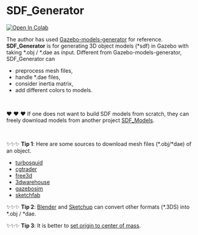 # SDF_Generator


[![Open In Colab](https://colab.research.google.com/assets/colab-badge.svg)](https://colab.research.google.com/drive/1PiPWuaiH2tcx8PpW7rUIuncVwmL6Hyg9?usp=sharing)  

The author has used [Gazebo-models-generator](https://github.com/TurtleZhong/Gazebo-models-generator) for reference. **SDF_Generator** is for generating 3D object models (*sdf) in Gazebo with taking *.obj / *.dae as input. Different from Gazebo-models-generator, SDF_Generator can 

   - preprocess mesh files, 
   - handle *.dae files, 
   - consider inertia matrix,
   - add different colors to models. 

<br/>

❤️ ❤️ ❤️ If one does not want to build SDF models from scratch, they can freely download models from another project [SDF_Models](https://github.com/yding25/SDF_models).

<br/>

✨✨✨ **Tip 1**:  Here are some sources to download mesh files (*.obj/*dae) of an object.
   - [turbosquid](https://www.turbosquid.com/)
   - [cgtrader](https://www.cgtrader.com/)
   - [free3d](https://free3d.com/)
   - [3dwarehouse](https://3dwarehouse.sketchup.com/)
   - [gazebosim](https://app.gazebosim.org/fuel/models)
   - [sketchfab](https://sketchfab.com/feed)
  
 ✨✨✨ **Tip 2**: [Blender](https://www.blender.org/) and [Sketchup](https://www.sketchup.com/) can convert other formats (*.3DS) into *.obj / *dae. 
 
 ✨✨✨ **Tip 3**: It is better to [set origin to center of mass](https://docs.blender.org/manual/en/3.4/scene_layout/object/origin.html#bpy-ops-object-origin-set).
